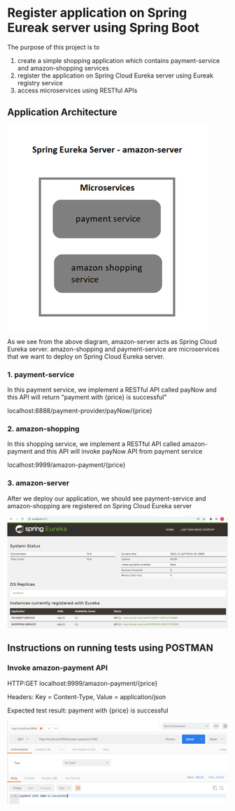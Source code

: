 # Register application on Spring Eureak server using Spring Boot

The purpose of this project is to 
1. create a simple shopping application which contains payment-service and amazon-shopping services
2. register the application on Spring Cloud Eureka server using Eureak registry service
3. access microservices using RESTful APIs

## Application Architecture

<img src="https://github.com/kmjenniferng/java-spring-boot-microservices-eureka/blob/main/screenshot-1.png">

As we see from the above diagram, amazon-server acts as Spring Cloud Eureka server. amazon-shopping and payment-service are microservices that we want to deploy on Spring Cloud Eureka server.

### 1. payment-service
In this payment service, we implement a RESTful API called payNow and this API will return "payment with {price} is successful"

localhost:8888/payment-provider/payNow/{price}

### 2. amazon-shopping
In this shopping service, we implement a RESTful API called amazon-payment and this API will invoke payNow API from payment service

localhost:9999/amazon-payment/{price}

### 3. amazon-server
After we deploy our application, we should see payment-service and amazon-shopping are registered on Spring Cloud Eureka server

<img src="https://github.com/kmjenniferng/java-spring-boot-microservices-eureka/blob/main/screenshot-3.png">


## Instructions on running tests using POSTMAN
### Invoke amazon-payment API

HTTP:GET localhost:9999/amazon-payment/{price}

Headers: Key = Content-Type, Value = application/json

Expected test result: payment with {price} is successful

<img src="https://github.com/kmjenniferng/java-spring-boot-microservices-eureka/blob/main/screenshot-2.png">
